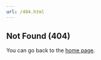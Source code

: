 ```yaml
---
url: /404.html
---
```


<section>

# Not Found (404)

You can go back to the [home page](/).

</section>
